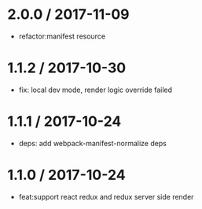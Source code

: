 
2.0.0 / 2017-11-09
==================

  * refactor:manifest resource

1.1.2 / 2017-10-30
==================

 * fix: local dev mode, render logic override failed

1.1.1 / 2017-10-24
==================

  * deps: add webpack-manifest-normalize deps

1.1.0 / 2017-10-24
==================

 * feat:support react redux and redux server side render
